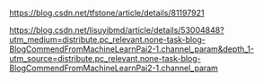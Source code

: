 https://blog.csdn.net/tfstone/article/details/81197921

https://blog.csdn.net/lisuyibmd/article/details/53004848?utm_medium=distribute.pc_relevant.none-task-blog-BlogCommendFromMachineLearnPai2-1.channel_param&depth_1-utm_source=distribute.pc_relevant.none-task-blog-BlogCommendFromMachineLearnPai2-1.channel_param